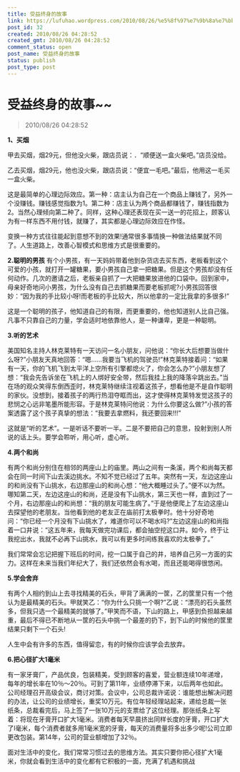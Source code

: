 ```yaml
---
title: 受益终身的故事
link: https://lufuhao.wordpress.com/2010/08/26/%e5%8f%97%e7%9b%8a%e7%bb%88%e8%ba%ab%e7%9a%84%e6%95%85%e4%ba%8b/
post_id: 32
created: 2010/08/26 04:28:52
created_gmt: 2010/08/26 04:28:52
comment_status: open
post_name: 受益终身的故事
status: publish
post_type: post
---
```


# 受益终身的故事~~

> 2010/08/26 04:28:52

 

**1、买烟**

甲去买烟，烟29元，但他没火柴，跟店员说：．“顺便送一盒火柴吧。”店员没给。

乙去买烟，烟29元，他也没火柴，跟店员说：“便宜一毛吧。”最后，他用这一毛买一盒火柴。

这是最简单的心理边际效应。第一种：店主认为自己在一个商品上赚钱了，另外一个没赚钱。赚钱感觉指数为1。第二种：店主认为两个商品都赚钱了，赚钱指数为2。当然心理倾向第二种了。同样，这种心理还表现在买一送一的花招上，顾客认为有一样东西不用付钱，就赚了，其实都是心理边际效应在作怪。

变换一种方式往往能起到意想不到的效果!通常很多事情换一种做法结果就不同了。人生道路上，改善心智模式和思维方式是很重要的。


**2.聪明的男孩**
有个小男孩，有一天妈妈带着他到杂货店去买东西，老板看到这个可爱的小孩，就打开一罐糖果，要小男孩自己拿一把糖果。但是这个男孩却没有任何动作。几次的邀请之后，老板亲自抓了一大把糖果放进他的口袋中。回到家中，母亲好奇地问小男孩，为什么没有自己去抓糖果而要老板抓呢?小男孩回答很妙：“因为我的手比较小呀!而老板的手比较大，所以他拿的一定比我拿的多很多!” 

这是一个聪明的孩子，他知道自己的有限，而更重要的，他也知道别人比自己强。凡事不只靠自己的力量，学会适时地依靠他人，是一种谦卑，更是一种聪明。

**3.听的艺术**

美国知名主持人林克莱特有一天访问一名小朋友，问他说：“你长大后想要当做什么呀?”小朋友天真地回答：“嗯……我要当飞机的驾驶员!”林克莱特接着问：“如果有一天，你的飞机飞到太平洋上空所有引擎都熄火了，你会怎么办?”小朋友想了想：“我会先告诉坐在飞机上的人绑好安全带，然后我挂上我的降落伞跳出去。”当在场的观众笑得东倒西歪时，林克莱特继续注视着这孩子，想看他是不是自作聪明的家伙。没想到，接着孩子的两行热泪夺眶而出，这才使得林克莱特发觉这孩子的悲悯之心远非笔墨所能形容。于是林克莱特问他说：为什么你要这么做?”小孩的答案透露了这个孩子真挚的想法：“我要去拿燃料，我还要回来!!!”

这就是“听的艺术”。一是听话不要听一半。二是不要把自己的意思，投射到别人所说的话上头。要学会聆听，用心听，虚心听。

**4.两个和尚**

有两个和尚分别住在相邻的两座山上的庙里。两山之间有一条溪，两个和尚每天都会在同一时间下山去溪边挑水。不知不觉已经过了五年。突然有一天，左边这座山的和尚没有下山挑水，右边那座山的和尚心想：“他大概睡过头了。”便不以为然。哪知第二天，左边这座山的和尚，还是没有下山挑水，第三天也一样，直到过了一个月，右边那座山的和尚想：“我的朋友可能生病了。”于是他便爬上了左边这座山去探望他的老朋友。当他看到他的老友正在庙前打太极拳时。他十分好奇地问：“你已经一个月没有下山挑水了，难道你可以不喝水吗?”左边这座山的和尚指着一口井说：“这五年来，我每天做完功课后，都会抽空挖这口井。如今，终于让我挖出水，我就不必再下山挑水，我可以有更多时间练我喜欢的太极拳了。”

我们常常会忘记把握下班后的时间，挖一口属于自己的井，培养自己另一方面的实力。这样在未来当我们年纪大了，我们还依然会有水喝，而且还能喝得很悠闲。

**5.学会舍弃**

有两个人相约到山上去寻找精美的石头，甲背了满满的一筐，乙的筐里只有一个他认为是最精美的石头。甲就笑乙：“你为什么只挑一个啊?”乙说：“漂亮的石头虽然多，但我只选一个最精美的就够了。”甲笑而不语，下山的路上，甲感到负担越来越重，最后不得已不断地从一筐的石头中挑一个最差的扔下，到下山的时候他的筐里结果只剩下一个石头!

人生中会有许多的东西，值得留恋，有的时候你应该学会去放弃。

**6.把心径扩大1毫米**

有一家牙膏厂，产品优良，包装精美，受到顾客的喜爱，营业额连续10年递增，每年的增长率在10％～20％。可到了第11年，业绩停滞下来，以后两年也如此。公司经理召开高级会议，商讨对策。会议中，公司总裁许诺说：谁能想出解决问题的办法，让公司的业绩增长，重奖10万元。有位年轻经理站起来，递给总裁一张纸条，总裁看完后，马上签了一张10万元的支票给了这位经理。那张纸条上写着：将现在牙膏开口扩大1毫米。消费者每天早晨挤出同样长度的牙膏，开口扩大了l毫米，每个消费者就多用1毫米宽的牙膏，每天的消费量将多出多少呢!公司立即更改包装。第14年，公司的营业额增加了32％。

面对生活中的变化，我们常常习惯过去的思维方法。其实只要你把心径扩大1毫米，你就会看到生活中的变化都有它积极的一面，充满了机遇和挑战
